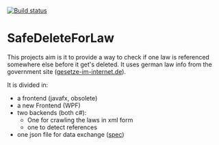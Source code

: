 [![Build status](https://dev.azure.com/TheMinefighter/SafeDeleteForLaw/_apis/build/status/SafeDeleteForLaw-.NET%20Desktop-CI%20(1))](https://dev.azure.com/TheMinefighter/SafeDeleteForLaw/_build/latest?definitionId=9)
# SafeDeleteForLaw
This projects aim is it to provide a way to check if one law is referenced somewhere else before it get's deleted.
It uses german law info from the government site ([gesetze-im-internet.de](gesetze-im-internet.de)).

It is divided in:
 - a frontend (javafx, obsolete)
 - a new Frontend (WPF)
 - two backends (both c#):
   - One for crawling the laws in xml form
   - one to detect references
 - one json file for data exchange ([spec](./ExchangeJsonSpec.md))
